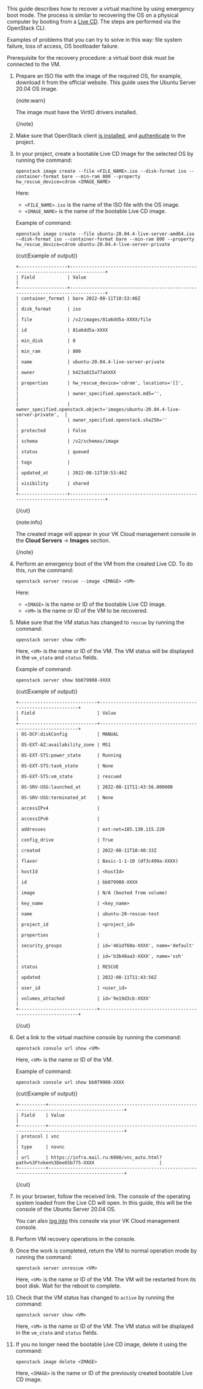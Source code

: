 This guide describes how to recover a virtual machine by using emergency boot mode. The process is similar to recovering the OS on a physical computer by booting from a [Live CD](https://en.wikipedia.org/wiki/Live_CD). The steps are performed via the OpenStack CLI.

Examples of problems that you can try to solve in this way: file system failure, loss of access, OS bootloader failure.

Prerequisite for the recovery procedure: a virtual boot disk must be connected to the VM.

1. Prepare an ISO file with the image of the required OS, for example, download it from the official website. This guide uses the Ubuntu Server 20.04 OS image.

    {note:warn}

    The image must have the VirtIO drivers installed.

    {/note}

1. Make sure that OpenStack client [is installed](/en/tools-for-using-services/cli/openstack-cli##1_install_the_openstack_client), and [authenticate](/en/tools-for-using-services/cli/openstack-cli#3_complete_authentication) to the project.
1. In your project, create a bootable Live CD image for the selected OS by running the command:

    ```console
    openstack image create --file <FILE_NAME>.iso --disk-format iso --container-format bare --min-ram 800 --property hw_rescue_device=cdrom <IMAGE_NAME>
    ```

    Here:

    - `<FILE_NAME>.iso` is the name of the ISO file with the OS image.
    - `<IMAGE_NAME>` is the name of the bootable Live CD image.

    Example of command:

    ```console
    openstack image create --file ubuntu-20.04.4-live-server-amd64.iso --disk-format iso --container-format bare --min-ram 800 --property hw_rescue_device=cdrom ubuntu-20.04.4-live-server-private
    ```

    {cut(Example of output)}

    ```console
    +------------------+--------------------------------------------------------------------------------+
    | Field            | Value                                                                          |
    +------------------+--------------------------------------------------------------------------------+
    | container_format | bare 2022-08-11T10:53:46Z                                                      |
    | disk_format      | iso                                                                            |
    | file             | /v2/images/81a6dd5a-XXXX/file                                                  |
    | id               | 81a6dd5a-XXXX                                                                  |
    | min_disk         | 0                                                                              |
    | min_ram          | 800                                                                            |
    | name             | ubuntu-20.04.4-live-server-private                                             |
    | owner            | b423a815a77aXXXX                                                               |
    | properties       | hw_rescue_device='cdrom', locations='[]',                                      |
    |                  | owner_specified.openstack.md5='',                                              |
    |                  | owner_specified.openstack.object='images/ubuntu-20.04.4-live-server-private',  |
    |                  | owner_specified.openstack.sha256=''                                            |
    | protected        | False                                                                          |
    | schema           | /v2/schemas/image                                                              |
    | status           | queued                                                                         |
    | tags             |                                                                                |
    | updated_at       | 2022-08-11T10:53:46Z                                                           |
    | visibility       | shared                                                                         |
    +------------------+--------------------------------------------------------------------------------+
    ```

    {/cut}

    {note:info}

    The created image will appear in your VK Cloud management console in the **Cloud Servers** → **Images** section.

    {/note}

1. Perform an emergency boot of the VM from the created Live CD. To do this, run the command:

    ```console
    openstack server rescue --image <IMAGE> <VM>
    ```

    Here:

    - `<IMAGE>` is the name or ID of the bootable Live CD image.
    - `<VM>` is the name or ID of the VM to be recovered.

1. Make sure that the VM status has changed to `rescue` by running the command:

    ```console
    openstack server show <VM>
    ```

    Here, `<VM>` is the name or ID of the VM. The VM status will be displayed in the `vm_state` and `status` fields.

    Example of command:

    ```console
    openstack server show bb079908-XXXX
    ```

    {cut(Example of output)}

    ```console
    +-----------------------------+-----------------------------------------------------------+
    | Field                       | Value                                                     |
    +-----------------------------+-----------------------------------------------------------+
    | OS-DCF:diskConfig           | MANUAL                                                    |
    | OS-EXT-AZ:availability_zone | MS1                                                       |
    | OS-EXT-STS:power_state      | Running                                                   |
    | OS-EXT-STS:task_state       | None                                                      |
    | OS-EXT-STS:vm_state         | rescued                                                   |
    | OS-SRV-USG:launched_at      | 2022-08-11T11:43:56.000000                                |
    | OS-SRV-USG:terminated_at    | None                                                      |
    | accessIPv4                  |                                                           |
    | accessIPv6                  |                                                           |
    | addresses                   | ext-net=185.130.115.220                                   |
    | config_drive                | True                                                      |
    | created                     | 2022-08-11T10:40:33Z                                      |
    | flavor                      | Basic-1-1-10 (df3c499a-XXXX)                              |
    | hostId                      | <hostId>                                                  |
    | id                          | bb079908-XXXX                                             |
    | image                       | N/A (booted from volume)                                  |
    | key_name                    | <key_name>                                                |
    | name                        | ubuntu-20-rescue-test                                     |
    | project_id                  | <project_id>                                              |
    | properties                  |                                                           |
    | security_groups             | id='461df60a-XXXX', name='default'                        |
    |                             | id='b3b48aa3-XXXX', name='ssh'                            |
    | status                      | RESCUE                                                    |
    | updated                     | 2022-08-11T11:43:56Z                                      |
    | user_id                     | <user_id>                                                 |
    | volumes_attached            | id='9e19d3cb-XXXX'                                        |
    +-----------------------------+-----------------------------------------------------------+
    ```

    {/cut}

1. Get a link to the virtual machine console by running the command:

    ```console
    openstack console url show <VM>
    ```

    Here, `<VM>` is the name or ID of the VM.

    Example of command:

    ```console
    openstack console url show bb079908-XXXX
    ```

    {cut(Example of output)}

    ```console
    +----------+-----------------------------------------------------------------------------------------------+
    | Field    | Value                                                                                         |
    +----------+-----------------------------------------------------------------------------------------------+
    | protocol | vnc                                                                                           |
    | type     | novnc                                                                                         |
    | url      | https://infra.mail.ru:6080/vnc_auto.html?path=%3Ftoken%3Dee65b775-XXXX                        |
    +----------+-----------------------------------------------------------------------------------------------+
    ```

    {/cut}

1. In your browser, follow the received link. The console of the operating system loaded from the Live CD will open. In this guide, this will be the console of the Ubuntu Server 20.04 OS.

    You can also [log into](../../instructions/vm/vm-console#the_vnc_console) this console via your VK Cloud management console.

1. Perform VM recovery operations in the console.
1. Once the work is completed, return the VM to normal operation mode by running the command:

    ```console
    openstack server unrescue <VM>
    ```

    Here, `<VM>` is the name or ID of the VM. The VM will be restarted from its boot disk. Wait for the reboot to complete.

1. Check that the VM status has changed to `active` by running the command:

    ```console
    openstack server show <VM>
    ```

    Here, `<VM>` is the name or ID of the VM. The VM status will be displayed in the `vm_state` and `status` fields.

1. If you no longer need the bootable Live CD image, delete it using the command:

    ```console
    openstack image delete <IMAGE>
    ```

    Here, `<IMAGE>` is the name or ID of the previously created bootable Live CD image.
